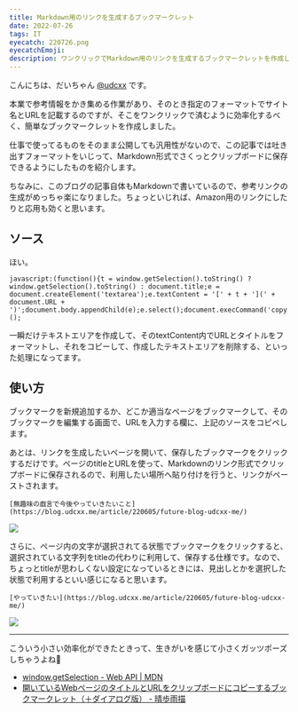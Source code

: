 ```yaml
---
title: Markdown用のリンクを生成するブックマークレット
date: 2022-07-26
tags: IT
eyecatch: 220726.png
eyecatchEmoji:
description: ワンクリックでMarkdown用のリンクを生成するブックマークレットを作成しました。文字選択したらそこをタイトルに使うこともできます！
---
```


こんにちは、だいちゃん [@udcxx](https://twitter.com/udc_xx) です。

本業で参考情報をかき集める作業があり、そのとき指定のフォーマットでサイト名とURLを記載するのですが、そこをワンクリックで済むように効率化するべく、簡単なブックマークレットを作成しました。

仕事で使ってるものをそのまま公開しても汎用性がないので、この記事では吐き出すフォーマットをいじって、Markdown形式でさくっとクリップボードに保存できるようにしたものを紹介します。

ちなみに、このブログの記事自体もMarkdownで書いているので、参考リンクの生成がめっちゃ楽になりました。ちょっといじれば、Amazon用のリンクにしたりと応用も効くと思います。

## ソース

ほい。

```
javascript:(function(){t = window.getSelection().toString() ? window.getSelection().toString() : document.title;e = document.createElement('textarea');e.textContent = '[' + t + '](' + document.URL + ')';document.body.appendChild(e);e.select();document.execCommand('copy');e.remove();})();
```

一瞬だけテキストエリアを作成して、そのtextContent内でURLとタイトルをフォーマットし、それをコピーして、作成したテキストエリアを削除する、といった処理になってます。


## 使い方

ブックマークを新規追加するか、どこか適当なページをブックマークして、そのブックマークを編集する画面で、URLを入力する欄に、上記のソースをコピペします。

あとは、リンクを生成したいページを開いて、保存したブックマークをクリックするだけです。ページのtitleとURLを使って、Markdownのリンク形式でクリップボードに保存されるので、利用したい場所へ貼り付けを行うと、リンクがペーストされます。

```
[無趣味の戯言で今後やっていきたいこと](https://blog.udcxx.me/article/220605/future-blog-udcxx-me/)
```

![](/images/220726_1.jpg)

さらに、ページ内の文字が選択されてる状態でブックマークをクリックすると、選択されている文字列をtitleの代わりに利用して、保存する仕様です。なので、ちょっとtitleが思わしくない設定になっているときには、見出しとかを選択した状態で利用するといい感じになると思います。

```
[やっていきたい](https://blog.udcxx.me/article/220605/future-blog-udcxx-me/)
```

![](/images/220726_2.jpg)


---

こういう小さい効率化ができたときって、生きがいを感じて小さくガッツポーズしちゃうよね💪

* [window.getSelection - Web API | MDN](https://developer.mozilla.org/ja/docs/Web/API/Window/getSelection)
* [開いているWebページのタイトルとURLをクリップボードにコピーするブックマークレット（＋ダイアログ版） - 晴歩雨描](https://2ndart.hatenablog.com/entry/2019/07/19/121348)
